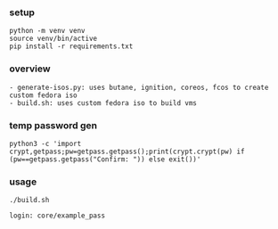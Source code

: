 ### setup
```
python -m venv venv
source venv/bin/active
pip install -r requirements.txt
```

### overview
```
- generate-isos.py: uses butane, ignition, coreos, fcos to create custom fedora iso
- build.sh: uses custom fedora iso to build vms
```

### temp password gen
```
python3 -c 'import crypt,getpass;pw=getpass.getpass();print(crypt.crypt(pw) if (pw==getpass.getpass("Confirm: ")) else exit())'
```

### usage
```
./build.sh

login: core/example_pass
```
